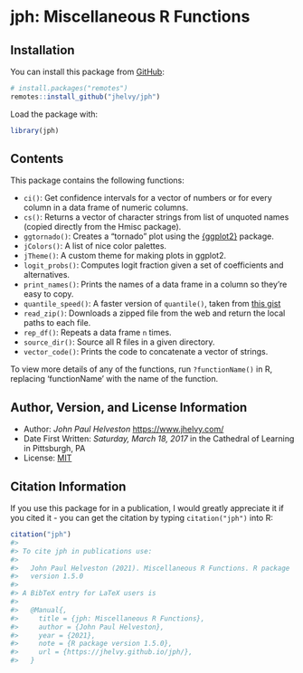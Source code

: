 
<!-- README.md is generated from README.Rmd. Please edit that file -->

# jph: Miscellaneous R Functions

<!-- badges: start -->
<!-- badges: end -->

## Installation

You can install this package from
[GitHub](https://github.com/jhelvy/jph):

``` r
# install.packages("remotes")
remotes::install_github("jhelvy/jph")
```

Load the package with:

``` r
library(jph)
```

## Contents

This package contains the following functions:

-   `ci()`: Get confidence intervals for a vector of numbers or for
    every column in a data frame of numeric columns.
-   `cs()`: Returns a vector of character strings from list of unquoted
    names (copied directly from the Hmisc package).
-   `ggtornado()`: Creates a “tornado” plot using the
    [{ggplot2}](https://ggplot2.tidyverse.org/) package.
-   `jColors()`: A list of nice color palettes.
-   `jTheme()`: A custom theme for making plots in ggplot2.
-   `logit_probs()`: Computes logit fraction given a set of coefficients
    and alternatives.
-   `print_names()`: Prints the names of a data frame in a column so
    they’re easy to copy.
-   `quantile_speed()`: A faster version of `quantile()`, taken from
    [this
    gist](https://gist.github.com/sikli/f1775feb9736073cefee97ec81f6b193)
-   `read_zip()`: Downloads a zipped file from the web and return the
    local paths to each file.
-   `rep_df()`: Repeats a data frame `n` times.
-   `source_dir()`: Source all R files in a given directory.
-   `vector_code()`: Prints the code to concatenate a vector of strings.

To view more details of any of the functions, run `?functionName()` in
R, replacing ‘functionName’ with the name of the function.

## Author, Version, and License Information

-   Author: *John Paul Helveston* <https://www.jhelvy.com/>
-   Date First Written: *Saturday, March 18, 2017* in the Cathedral of
    Learning in Pittsburgh, PA
-   License: [MIT](https://github.com/jhelvy/jph/blob/master/LICENSE.md)

## Citation Information

If you use this package for in a publication, I would greatly appreciate
it if you cited it - you can get the citation by typing
`citation("jph")` into R:

``` r
citation("jph")
#> 
#> To cite jph in publications use:
#> 
#>   John Paul Helveston (2021). Miscellaneous R Functions. R package
#>   version 1.5.0
#> 
#> A BibTeX entry for LaTeX users is
#> 
#>   @Manual{,
#>     title = {jph: Miscellaneous R Functions},
#>     author = {John Paul Helveston},
#>     year = {2021},
#>     note = {R package version 1.5.0},
#>     url = {https://jhelvy.github.io/jph/},
#>   }
```
